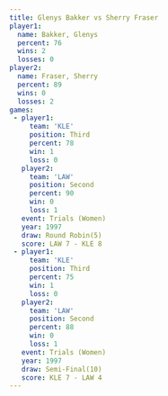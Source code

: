 ```yaml
---
title: Glenys Bakker vs Sherry Fraser
player1:              
  name: Bakker, Glenys
  percent: 76         
  wins: 2             
  losses: 0           
player2:              
  name: Fraser, Sherry
  percent: 89         
  wins: 0             
  losses: 2           
games:
 - player1:         
     team: 'KLE'    
     position: Third
     percent: 78    
     win: 1         
     loss: 0        
   player2:          
     team: 'LAW'     
     position: Second
     percent: 90     
     win: 0          
     loss: 1         
   event: Trials (Women)
   year: 1997           
   draw: Round Robin(5) 
   score: LAW 7 - KLE 8 
 - player1:         
     team: 'KLE'    
     position: Third
     percent: 75    
     win: 1         
     loss: 0        
   player2:          
     team: 'LAW'     
     position: Second
     percent: 88     
     win: 0          
     loss: 1         
   event: Trials (Women)
   year: 1997           
   draw: Semi-Final(10) 
   score: KLE 7 - LAW 4 
---
```

